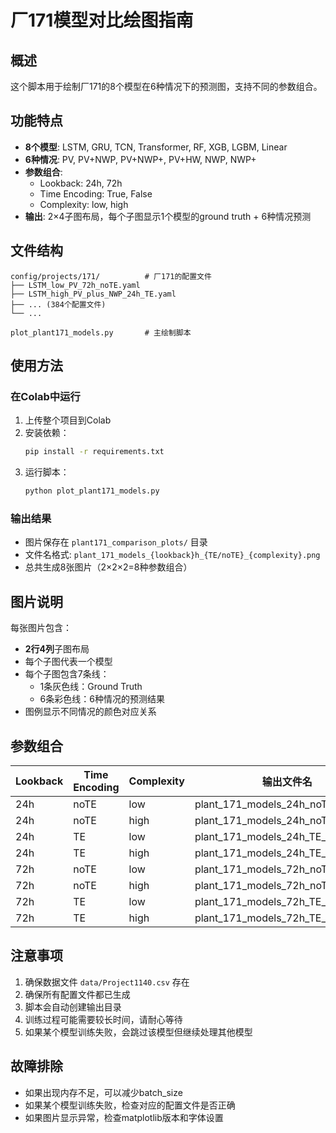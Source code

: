 # 厂171模型对比绘图指南

## 概述
这个脚本用于绘制厂171的8个模型在6种情况下的预测图，支持不同的参数组合。

## 功能特点
- **8个模型**: LSTM, GRU, TCN, Transformer, RF, XGB, LGBM, Linear
- **6种情况**: PV, PV+NWP, PV+NWP+, PV+HW, NWP, NWP+
- **参数组合**: 
  - Lookback: 24h, 72h
  - Time Encoding: True, False
  - Complexity: low, high
- **输出**: 2×4子图布局，每个子图显示1个模型的ground truth + 6种情况预测

## 文件结构
```
config/projects/171/          # 厂171的配置文件
├── LSTM_low_PV_72h_noTE.yaml
├── LSTM_high_PV_plus_NWP_24h_TE.yaml
├── ... (384个配置文件)
└── ...

plot_plant171_models.py       # 主绘制脚本
```

## 使用方法

### 在Colab中运行
1. 上传整个项目到Colab
2. 安装依赖：
   ```bash
   pip install -r requirements.txt
   ```
3. 运行脚本：
   ```bash
   python plot_plant171_models.py
   ```

### 输出结果
- 图片保存在 `plant171_comparison_plots/` 目录
- 文件名格式: `plant_171_models_{lookback}h_{TE/noTE}_{complexity}.png`
- 总共生成8张图片（2×2×2=8种参数组合）

## 图片说明
每张图片包含：
- **2行4列**子图布局
- 每个子图代表一个模型
- 每个子图包含7条线：
  - 1条灰色线：Ground Truth
  - 6条彩色线：6种情况的预测结果
- 图例显示不同情况的颜色对应关系

## 参数组合
| Lookback | Time Encoding | Complexity | 输出文件名 |
|----------|---------------|------------|------------|
| 24h      | noTE         | low        | plant_171_models_24h_noTE_low.png |
| 24h      | noTE         | high       | plant_171_models_24h_noTE_high.png |
| 24h      | TE           | low        | plant_171_models_24h_TE_low.png |
| 24h      | TE           | high       | plant_171_models_24h_TE_high.png |
| 72h      | noTE         | low        | plant_171_models_72h_noTE_low.png |
| 72h      | noTE         | high       | plant_171_models_72h_noTE_high.png |
| 72h      | TE           | low        | plant_171_models_72h_TE_low.png |
| 72h      | TE           | high       | plant_171_models_72h_TE_high.png |

## 注意事项
1. 确保数据文件 `data/Project1140.csv` 存在
2. 确保所有配置文件都已生成
3. 脚本会自动创建输出目录
4. 训练过程可能需要较长时间，请耐心等待
5. 如果某个模型训练失败，会跳过该模型但继续处理其他模型

## 故障排除
- 如果出现内存不足，可以减少batch_size
- 如果某个模型训练失败，检查对应的配置文件是否正确
- 如果图片显示异常，检查matplotlib版本和字体设置
